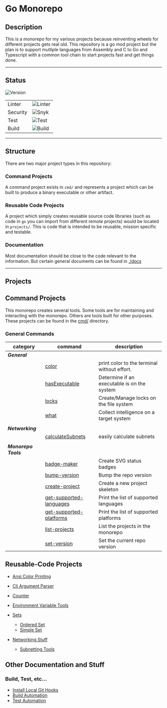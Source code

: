 Go Monorepo
===========

## Description

This is a monorepo for my various projects because reinventing wheels for different projects
gets real old. This repository is a go mod project but the plan is to support
multiple languages from Assembly and C to Go and Typescript with a common tool
chain to start projects fast and get things done.

---

## Status

![Version](https://raw.githubusercontent.com/sam-caldwell/go/main/badges/VERSION.svg)

|          |                                                                                               |
|----------|-----------------------------------------------------------------------------------------------|
| Linter   | ![Linter](https://raw.githubusercontent.com/sam-caldwell/go/main/badges/LINT.svg?branch=main) |
| Security | ![Snyk](https://raw.githubusercontent.com/sam-caldwell/go/main/badges/SNYK.svg?branch=main)   |
| Test     | ![Test](https://raw.githubusercontent.com/sam-caldwell/go/main/badges/TEST.svg?branch=main)   |
| Build    | ![Build](https://raw.githubusercontent.com/sam-caldwell/go/main/badges/BUILD.svg?branch=main) |

---

## Structure

There are two major project types in this repository:

### Command Projects

A command project exists in `cmd/` and represents a project which can be built to
produce a binary executable or other artifact.

### Reusable Code Projects

A project which simply creates reusable source code libraries (such as code in `go`
you can import from different remote projects) would be located in `projects/`. This
is code that is intended to be reusable, mission specific and testable.

### Documentation

Most documentation should be close to the code relevant to the information. But certain
general documents can be found in [./docs](./docs/README.md)

---

## Projects

## Command Projects

This monorepo creates several tools. Some tools are for maintaining and interacting with
the monorepo. Others are tools built for other purposes. These projects can be found in
the [cmd/](./cmd/) directory.

### General Commands

| category             | command                                                                  | description                                 |
|----------------------|--------------------------------------------------------------------------|---------------------------------------------|
| ***General***        |                                                                          |                                             | 
|                      | [color](./cmd/ansi/color/README.md)                                      | print color to the terminal without effort. |
|                      | [hasExecutable](./cmd/tools/hasExecutable/README.md)                     | Determine if an executable is on the system |
|                      | [locks](./cmd/tools/locks/README.md)                                     | Create/Manage locks on the file system      |
|                      | [what](./cmd/tools/what/README.md)                                       | Collect intelligence on a target system     |
|                      |                                                                          |                                             |
| ***Networking***     |                                                                          |                                             |
|                      | [calculateSubnets](./cmd/subnetting/calculateSubnets/README.md)          | easily calculate subnets                    |
|                      |                                                                          |                                             |
| ***Monorepo Tools*** |                                                                          |                                             |
|                      | [badge-maker](./cmd/tools/badge-maker/README.md)                         | Create SVG status badges                    |
|                      | [bump-version](./cmd/tools/bump-version/README.md)                       | Bump the repo version                       |
|                      | [create-project](./cmd/tools/create-project/README.md)                   | Create a new project skeleton               |
|                      | [get-supported-languages](./cmd/tools/get-supported-languages/README.md) | Print the list of supported languages       |
|                      | [get-supported-platforms](./cmd/tools/get-supported-platforms/README.md) | Print the list of supported platforms       |
|                      | [list-projects](./cmd/tools/list-projects/README.md)                     | List the projects in the monorepo           |
|                      | [set-version](./cmd/tools/set-version/README.md)                         | Set the current repo version                |

## Reusable-Code Projects

* [Ansi Color Printing](./projects/ansi/README.md)

* [Cli Argument Parser](./projects/argparse/README.md)

* [Counter](./projects/counter/README.md)

* [Environment Variable Tools](./projects/environment/README.md)

* [Sets](./projects/sets/README.md)
    * [Ordered Set](./projects/sets/orderedset/README.md)
    * [Simple Set](./projects/sets/simpleset/README.md)

* [Networking Stuff](./projects/net/README.md)
    * [Subnetting Tools](./projects/net/subnetting/README.md)

## Other Documentation and Stuff

### Build, Test, etc...

* [Install Local Git Hooks](docs/git/hooks.md)
* [Build Automation](docs/builds/README.md)
* [Test Automation](docs/tests/README.md)
